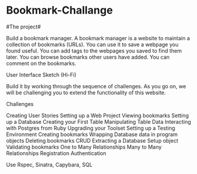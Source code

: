 # Bookmark-Challange

#The project#

Build a bookmark manager. A bookmark manager is a website to maintain a collection of bookmarks (URLs). You can use it to save a webpage you found useful. You can add tags to the webpages you saved to find them later. You can browse bookmarks other users have added. You can comment on the bookmarks.

User Interface Sketch (Hi-Fi)

Build it by working through the sequence of challenges. As you go on, we will be challenging you to extend the functionality of this website.

Challenges

Creating User Stories
Setting up a Web Project
Viewing bookmarks
Setting up a Database
Creating your First Table
Manipulating Table Data
Interacting with Postgres from Ruby
Upgrading your Toolset
Setting up a Testing Environment
Creating bookmarks
Wrapping Database data in program objects
Deleting bookmarks
CRUD
Extracting a Database Setup object
Validating bookmarks
One to Many Relationships
Many to Many Relationships
Registration
Authentication

Use Rspec, Sinatra, Capybara, SQL 
